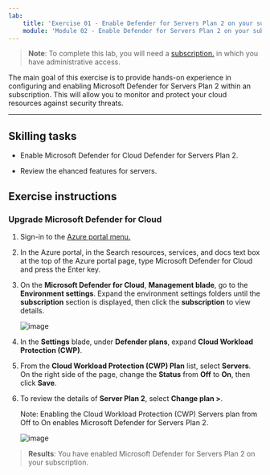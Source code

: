 ```yaml
---
lab:
    title: 'Exercise 01 - Enable Defender for Servers Plan 2 on your subscription'
    module: 'Module 02 - Enable Defender for Servers Plan 2 on your subscription'
---
```



>**Note**: To complete this lab, you will need a [subscription.](https://azure.microsoft.com/en-us/free/?azure-portal=true) in which you have administrative access. 


The main goal of this exercise is to provide hands-on experience in configuring and enabling Microsoft Defender for Servers Plan 2 within an subscription. This will allow you to monitor and protect your cloud resources against security threats. 

---

## Skilling tasks

- Enable Microsoft Defender for Cloud Defender for Servers Plan 2.
  
- Review the ehanced features for servers.

## Exercise instructions

### Upgrade Microsoft Defender for Cloud

1. Sign-in to the [Azure portal menu.](https://portal.azure.com/)

2. In the Azure portal, in the Search resources, services, and docs text box at the top of the Azure portal page, type Microsoft Defender for Cloud and press the Enter key.

3. On the **Microsoft Defender for Cloud**, **Management blade**, go to the **Environment settings**. Expand the environment settings folders until the **subscription** section is displayed, then click the **subscription** to view details.

   ![image](https://github.com/user-attachments/assets/32d2168e-458f-4872-9bf8-e8f050f24751)
   
3. In the **Settings** blade, under **Defender plans**, expand **Cloud Workload Protection (CWP)**.

4. From the **Cloud Workload Protection (CWP) Plan** list, select **Servers**. On the right side of the page, change the **Status** from **Off** to **On**, then click **Save**.

5. To review the details of **Server Plan 2**, select **Change plan >**.

   Note: Enabling the Cloud Workload Protection (CWP) Servers plan from Off to On enables Microsoft Defender for Servers Plan 2.

   ![image](https://github.com/user-attachments/assets/869a38e4-464e-4be0-b02e-ce1b96f02978)
   
> **Results**: You have enabled Microsoft Defender for Servers Plan 2 on your subscription.
